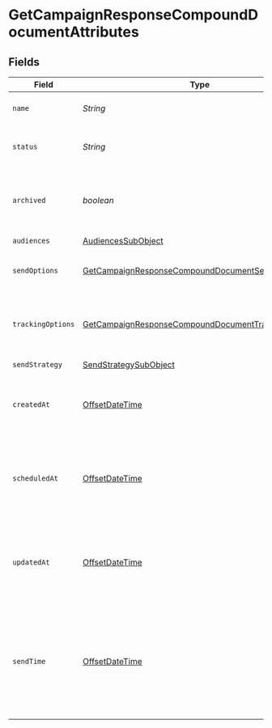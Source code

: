 # GetCampaignResponseCompoundDocumentAttributes


## Fields

| Field                                                                                                                               | Type                                                                                                                                | Required                                                                                                                            | Description                                                                                                                         | Example                                                                                                                             |
| ----------------------------------------------------------------------------------------------------------------------------------- | ----------------------------------------------------------------------------------------------------------------------------------- | ----------------------------------------------------------------------------------------------------------------------------------- | ----------------------------------------------------------------------------------------------------------------------------------- | ----------------------------------------------------------------------------------------------------------------------------------- |
| `name`                                                                                                                              | *String*                                                                                                                            | :heavy_check_mark:                                                                                                                  | The campaign name                                                                                                                   |                                                                                                                                     |
| `status`                                                                                                                            | *String*                                                                                                                            | :heavy_check_mark:                                                                                                                  | The current status of the campaign                                                                                                  |                                                                                                                                     |
| `archived`                                                                                                                          | *boolean*                                                                                                                           | :heavy_check_mark:                                                                                                                  | Whether the campaign has been archived or not                                                                                       |                                                                                                                                     |
| `audiences`                                                                                                                         | [AudiencesSubObject](../../models/components/AudiencesSubObject.md)                                                                 | :heavy_check_mark:                                                                                                                  | N/A                                                                                                                                 |                                                                                                                                     |
| `sendOptions`                                                                                                                       | [GetCampaignResponseCompoundDocumentSendOptions](../../models/components/GetCampaignResponseCompoundDocumentSendOptions.md)         | :heavy_check_mark:                                                                                                                  | Options to use when sending a campaign                                                                                              |                                                                                                                                     |
| `trackingOptions`                                                                                                                   | [GetCampaignResponseCompoundDocumentTrackingOptions](../../models/components/GetCampaignResponseCompoundDocumentTrackingOptions.md) | :heavy_check_mark:                                                                                                                  | The tracking options associated with the campaign                                                                                   |                                                                                                                                     |
| `sendStrategy`                                                                                                                      | [SendStrategySubObject](../../models/components/SendStrategySubObject.md)                                                           | :heavy_check_mark:                                                                                                                  | N/A                                                                                                                                 |                                                                                                                                     |
| `createdAt`                                                                                                                         | [OffsetDateTime](https://docs.oracle.com/javase/8/docs/api/java/time/OffsetDateTime.html)                                           | :heavy_check_mark:                                                                                                                  | The datetime when the campaign was created                                                                                          | 2022-11-08T00:00:00+00:00                                                                                                           |
| `scheduledAt`                                                                                                                       | [OffsetDateTime](https://docs.oracle.com/javase/8/docs/api/java/time/OffsetDateTime.html)                                           | :heavy_minus_sign:                                                                                                                  | The datetime when the campaign was scheduled for future sending                                                                     | 2022-11-08T00:00:00+00:00                                                                                                           |
| `updatedAt`                                                                                                                         | [OffsetDateTime](https://docs.oracle.com/javase/8/docs/api/java/time/OffsetDateTime.html)                                           | :heavy_check_mark:                                                                                                                  | The datetime when the campaign was last updated by a user or the system                                                             | 2022-11-08T00:00:00+00:00                                                                                                           |
| `sendTime`                                                                                                                          | [OffsetDateTime](https://docs.oracle.com/javase/8/docs/api/java/time/OffsetDateTime.html)                                           | :heavy_minus_sign:                                                                                                                  | The datetime when the campaign will be / was sent or None if not yet scheduled by a send_job.                                       | 2022-11-08T00:00:00+00:00                                                                                                           |